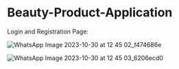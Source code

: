 # Beauty-Product-Application
Login and Registration Page:


![WhatsApp Image 2023-10-30 at 12 45 02_f474686e](https://github.com/rutujadpawar/Beauty-Product-Application/assets/122771999/01b20d1f-3a49-41dc-96bd-71de5b6cadf8)

![WhatsApp Image 2023-10-30 at 12 45 03_6206ecd0](https://github.com/rutujadpawar/Beauty-Product-Application/assets/122771999/633df80e-66b9-475b-a81f-104e3bef06c1)
